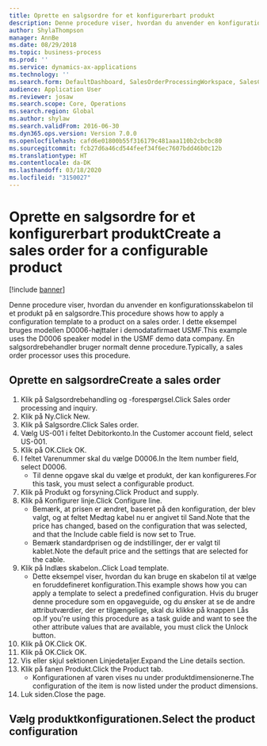 ```yaml
---
title: Oprette en salgsordre for et konfigurerbart produkt
description: Denne procedure viser, hvordan du anvender en konfigurationsskabelon til et produkt på en salgsordre.
author: ShylaThompson
manager: AnnBe
ms.date: 08/29/2018
ms.topic: business-process
ms.prod: ''
ms.service: dynamics-ax-applications
ms.technology: ''
ms.search.form: DefaultDashboard, SalesOrderProcessingWorkspace, SalesCreateOrder, SalesTable, PCRuntimeConfigurator, PCTemplateConfigurationSelection
audience: Application User
ms.reviewer: josaw
ms.search.scope: Core, Operations
ms.search.region: Global
ms.author: shylaw
ms.search.validFrom: 2016-06-30
ms.dyn365.ops.version: Version 7.0.0
ms.openlocfilehash: cafd6e01800b55f316179c481aaa110b2cbcbc80
ms.sourcegitcommit: fcb27d6a46cd544feef34f6ec7607bdd46b0c12b
ms.translationtype: HT
ms.contentlocale: da-DK
ms.lasthandoff: 03/18/2020
ms.locfileid: "3150027"
---
```

# <a name="create-a-sales-order-for-a-configurable-product"></a><span data-ttu-id="c9a51-103">Oprette en salgsordre for et konfigurerbart produkt</span><span class="sxs-lookup"><span data-stu-id="c9a51-103">Create a sales order for a configurable product</span></span>

[!include [banner](../../includes/banner.md)]

<span data-ttu-id="c9a51-104">Denne procedure viser, hvordan du anvender en konfigurationsskabelon til et produkt på en salgsordre.</span><span class="sxs-lookup"><span data-stu-id="c9a51-104">This procedure shows how to apply a configuration template to a product on a sales order.</span></span> <span data-ttu-id="c9a51-105">I dette eksempel bruges modellen D0006-højttaler i demodatafirmaet USMF.</span><span class="sxs-lookup"><span data-stu-id="c9a51-105">This example uses the D0006 speaker model in the USMF demo data company.</span></span> <span data-ttu-id="c9a51-106">En salgsordrebehandler bruger normalt denne procedure.</span><span class="sxs-lookup"><span data-stu-id="c9a51-106">Typically, a sales order processor uses this procedure.</span></span>


## <a name="create-a-sales-order"></a><span data-ttu-id="c9a51-107">Oprette en salgsordre</span><span class="sxs-lookup"><span data-stu-id="c9a51-107">Create a sales order</span></span>
1. <span data-ttu-id="c9a51-108">Klik på Salgsordrebehandling og -forespørgsel.</span><span class="sxs-lookup"><span data-stu-id="c9a51-108">Click Sales order processing and inquiry.</span></span>
2. <span data-ttu-id="c9a51-109">Klik på Ny.</span><span class="sxs-lookup"><span data-stu-id="c9a51-109">Click New.</span></span>
3. <span data-ttu-id="c9a51-110">Klik på Salgsordre.</span><span class="sxs-lookup"><span data-stu-id="c9a51-110">Click Sales order.</span></span>
4. <span data-ttu-id="c9a51-111">Vælg US-001 i feltet Debitorkonto.</span><span class="sxs-lookup"><span data-stu-id="c9a51-111">In the Customer account field, select US-001.</span></span> 
5. <span data-ttu-id="c9a51-112">Klik på OK.</span><span class="sxs-lookup"><span data-stu-id="c9a51-112">Click OK.</span></span>
6. <span data-ttu-id="c9a51-113">I feltet Varenummer skal du vælge D0006.</span><span class="sxs-lookup"><span data-stu-id="c9a51-113">In the Item number field, select D0006.</span></span>
    * <span data-ttu-id="c9a51-114">Til denne opgave skal du vælge et produkt, der kan konfigureres.</span><span class="sxs-lookup"><span data-stu-id="c9a51-114">For this task, you must select a configurable product.</span></span>  
7. <span data-ttu-id="c9a51-115">Klik på Produkt og forsyning.</span><span class="sxs-lookup"><span data-stu-id="c9a51-115">Click Product and supply.</span></span>
8. <span data-ttu-id="c9a51-116">Klik på Konfigurer linje.</span><span class="sxs-lookup"><span data-stu-id="c9a51-116">Click Configure line.</span></span>
    * <span data-ttu-id="c9a51-117">Bemærk, at prisen er ændret, baseret på den konfiguration, der blev valgt, og at feltet Medtag kabel nu er angivet til Sand.</span><span class="sxs-lookup"><span data-stu-id="c9a51-117">Note that the price has changed, based on the configuration that was selected, and that the Include cable field is now set to True.</span></span>  
    * <span data-ttu-id="c9a51-118">Bemærk standardprisen og de indstillinger, der er valgt til kablet.</span><span class="sxs-lookup"><span data-stu-id="c9a51-118">Note the default price and the settings that are selected for the cable.</span></span>  
9. <span data-ttu-id="c9a51-119">Klik på Indlæs skabelon..</span><span class="sxs-lookup"><span data-stu-id="c9a51-119">Click Load template.</span></span>
    * <span data-ttu-id="c9a51-120">Dette eksempel viser, hvordan du kan bruge en skabelon til at vælge en foruddefineret konfiguration.</span><span class="sxs-lookup"><span data-stu-id="c9a51-120">This example shows how you can apply a template to select a predefined configuration.</span></span> <span data-ttu-id="c9a51-121">Hvis du bruger denne procedure som en opgaveguide, og du ønsker at se de andre attributværdier, der er tilgængelige, skal du klikke på knappen Lås op.</span><span class="sxs-lookup"><span data-stu-id="c9a51-121">If you're using this procedure as a task guide and want to see the other attribute values that are available, you must click the Unlock button.</span></span>  
10. <span data-ttu-id="c9a51-122">Klik på OK.</span><span class="sxs-lookup"><span data-stu-id="c9a51-122">Click OK.</span></span>
11. <span data-ttu-id="c9a51-123">Klik på OK.</span><span class="sxs-lookup"><span data-stu-id="c9a51-123">Click OK.</span></span>
12. <span data-ttu-id="c9a51-124">Vis eller skjul sektionen Linjedetaljer.</span><span class="sxs-lookup"><span data-stu-id="c9a51-124">Expand the Line details section.</span></span>
13. <span data-ttu-id="c9a51-125">Klik på fanen Produkt.</span><span class="sxs-lookup"><span data-stu-id="c9a51-125">Click the Product tab.</span></span>
    * <span data-ttu-id="c9a51-126">Konfigurationen af varen vises nu under produktdimensionerne.</span><span class="sxs-lookup"><span data-stu-id="c9a51-126">The configuration of the item is now listed under the product dimensions.</span></span>  
14. <span data-ttu-id="c9a51-127">Luk siden.</span><span class="sxs-lookup"><span data-stu-id="c9a51-127">Close the page.</span></span>

## <a name="select-the-product-configuration"></a><span data-ttu-id="c9a51-128">Vælg produktkonfigurationen.</span><span class="sxs-lookup"><span data-stu-id="c9a51-128">Select the product configuration</span></span>

